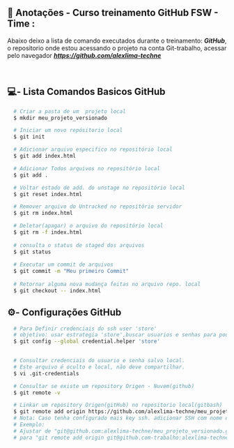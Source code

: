 <!----- Configurations ---------------------------->
 ## 📌 Anotações - Curso treinamento GitHub FSW - Time : 

Abaixo deixo a lista de comando executados durante o treinamento: **_GitHub_**, o repositorio onde estou acessando o projeto na conta Git-trabalho, acessar pelo navegador **_https://github.com/alexlima-techne_** 

<br>

##  💻- Lista Comandos Basicos GitHub

```bash
  # Criar a pasta de um  projeto local
  $ mkdir meu_projeto_versionado

  # Iniciar um novo repósitorio local
  $ git init

  # Adicionar arquivo especifico no repositório local
  $ git add index.html

  # Adicionar Todos arquivos no repositório local
  $ git add .

  # Voltar estado de add. do unstage no repositório local
  $ git reset index.html

  # Remover arquivo do Untracked no repositório servidor
  $ git rm index.html

  # Deletar(apagar) o arquivo do repositório local
  $ git rm -f index.html
  
  # consulta o status de staged dos arquivos
  $ git status
  
  # Executar um commit de arquivos
  $ git commit -m "Meu primeiro Commit"
   
  # Retornar alguma nova mudança feitas no arquivo repo. local
  $ git checkout -- index.html


```


##  ⚙- Configurações GitHub

```bash
  # Para Definir credenciais do ssh user 'store'
  # objetivo: usar estrategia 'store',buscar usuarios e senhas para poder autenticar automativamente.  
  $ git config --global credential.helper 'store'

  
  # Consultar credenciais do usuario e senha salvo local.
  # Este arquivo é oculto e local, não deve compartilhar.
  $ vi .git-credentials

  # Consultar se existe um repository Origen - Nuvem(github)
  $ git remote -v

  # Linkar um repository Origen(gitHub) no repositorio local(gitbash)
  $ git remote add origin https://github.com/alexlima-techne/meu_projeto_versionado.git
  # Nota: Caso tenha configurado mais key ssh. adicionar SSH com nome origem
  # Exemplo: 
  # Ajustar de "git@github.com:alexlima-techne/meu_projeto_versionado.git" 
  # para "git remote add origin git@github.com-trabalho:alexlima-techne/meu_projeto_versionado.git"
 
```
#
